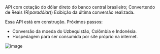 API com cotação do dólar direto do banco central brasileiro;
Convertendo de Reais (R$) para dólar ($)
Exibição da última conversão realizada.

Essa API está em construção.
Próximos passos:
- Conversão da moeda do Uzbequistão, Colômbia e Indonésia.
- Hospedagem para ser consumida por site próprio na internet.

![image](https://github.com/FelipeSeixas/API-dolar-conversion/assets/19395010/ecf52177-8024-4d63-a4d0-1f69df7e9c93)
